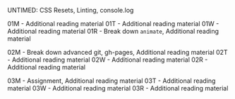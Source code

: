 UNTIMED: CSS Resets, Linting, console.log

01M - Additional reading material
01T - Additional reading material
01W - Additional reading material
01R - Break down ```animate```,  Additional reading material

02M - Break down advanced git, gh-pages, Additional reading material
02T - Additional reading material
02W - Additional reading material
02R - Additional reading material

03M - Assignment, Additional reading material
03T - Additional reading material
03W - Additional reading material
03R - Additional reading material
